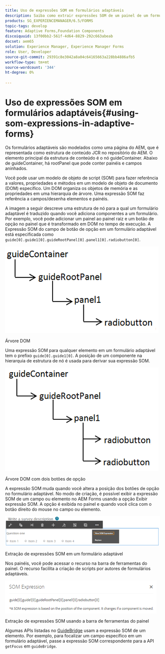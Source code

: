 ```yaml
---
title: Uso de expressões SOM em formulários adaptáveis
description: Saiba como extrair expressões SOM de um painel de um formulário adaptável.
products: SG_EXPERIENCEMANAGER/6.5/FORMS
topic-tags: develop
feature: Adaptive Forms,Foundation Components
discoiquuid: 13f00bb2-561f-4d64-8829-292c663abeab
docset: aem65
solution: Experience Manager, Experience Manager Forms
role: User, Developer
source-git-commit: 29391c8e3042a8a04c64165663a228bb4886afb5
workflow-type: tm+mt
source-wordcount: '344'
ht-degree: 0%

---
```


# Uso de expressões SOM em formulários adaptáveis{#using-som-expressions-in-adaptive-forms}

Os formulários adaptáveis são modelados como uma página do AEM, que é representada como estrutura de conteúdo JCR no repositório do AEM. O elemento principal da estrutura de conteúdo é o nó guideContainer. Abaixo de guideContainer, há rootPanel que pode conter painéis e campos aninhados.

Você pode usar um modelo de objeto de script (SOM) para fazer referência a valores, propriedades e métodos em um modelo de objeto de documento (DOM) específico. Um DOM organiza os objetos de memória e as propriedades em uma hierarquia de árvore. Uma expressão SOM faz referência a campos/desenha elementos e painéis.

A imagem a seguir descreve uma estrutura de nó para a qual um formulário adaptável é traduzido quando você adiciona componentes a um formulário. Por exemplo, você pode adicionar um painel ao painel raiz e um botão de opção no painel que é transformado em DOM no tempo de execução. A Expressão SOM do campo de botão de opção em um formulário adaptável está especificada como `guide[0].guide1[0].guideRootPanel[0].panel1[0].radiobutton[0]`.

![árvore DOM](assets/hierarchy.png)

Árvore DOM

Uma expressão SOM para qualquer elemento em um formulário adaptável tem o prefixo `guide[0].guide1[0]`. A posição de um componente na hierarquia de estrutura de nó é usada para derivar sua expressão SOM.

![Árvore DOM com dois botões de opção](assets/hierarchy_radio_button.png)

Árvore DOM com dois botões de opção

A expressão SOM muda quando você altera a posição dos botões de opção no formulário adaptável. No modo de criação, é possível exibir a expressão SOM de um campo ou elemento no AEM Forms usando a opção Exibir expressão SOM. A opção é exibida no painel e quando você clica com o botão direito do mouse no campo ou elemento.

![Extraindo Expressões SOM em um formulário adaptável](assets/som-expressions.png)

Extração de expressões SOM em um formulário adaptável

Nos painéis, você pode acessar o recurso na barra de ferramentas do painel. O recurso facilita a criação de scripts por autores de formulários adaptáveis.

![Extraindo expressões SOM usando a barra de ferramentas do painel](assets/som-expression.png)

Extração de expressões SOM usando a barra de ferramentas do painel

Algumas APIs listadas no [GuideBridge](https://helpx.adobe.com/aem-forms/6/javascript-api/GuideBridge.html) usam a expressão SOM de um elemento. Por exemplo, para focalizar um campo específico em um formulário adaptável, passe a expressão SOM correspondente para a API `getFocus` em `guideBridge`.

